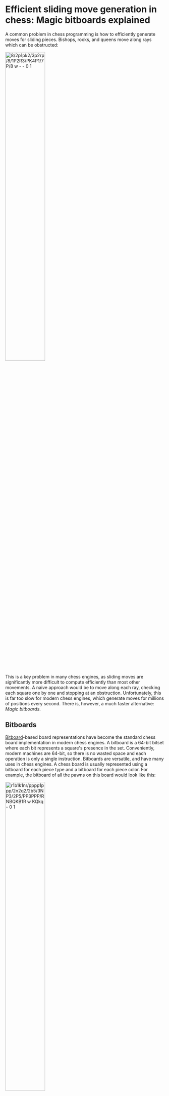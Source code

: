 # Efficient sliding move generation in chess: Magic bitboards explained
A common problem in chess programming is how to efficiently generate moves for sliding pieces. Bishops, rooks, and queens move along rays which can be obstructed:

<img src="img/slider_demo_board.svg" style="width: 50%;" alt="8/2p1pk2/3p2rp/8/1P2R3/PK4P1/7P/8 w - - 0 1">

This is a key problem in many chess engines, as sliding moves are significantly more difficult to compute efficiently than most other movements. A naive approach would be to move along each ray, checking each square one by one and stopping at an obstruction. Unfortunately, this is far too slow for modern chess engines, which generate moves for millions of positions every second. There is, however, a much faster alternative: *Magic bitboards*.

## Bitboards
[Bitboard](https://en.wikipedia.org/wiki/Bitboard)-based board representations have become the standard chess board implementation in modern chess engines. A bitboard is a 64-bit bitset where each bit represents a square's presence in the set. Conveniently, modern machines are 64-bit, so there is no wasted space and each operation is only a single instruction. Bitboards are versatile, and have many uses in chess engines. A chess board is usually represented using a bitboard for each piece type and a bitboard for each piece color. For example, the bitboard of all the pawns on this board would look like this:

<img src="img/bitboard_demo_board.svg" style="width: 50%;" alt="r1b1k1nr/pppp1ppp/2n2q2/2b5/3NP3/2P5/PP3PPP/RNBQKB1R w KQkq - 0 1">

```
. . . . . . . .
X X X X . X X X
. . . . . . . .
. . . . . . . .
. . . . X . . .
. . X . . . . .
X X . . . X X X
. . . . . . . .
```
There are a few advantages to storing pieces in a bitboard over the fairly obvious approach of an 8x8 array.
For one, bitboards provide efficient set operations through bit operators:
```rust
let white_pieces = board.colors(Color::White);
let pawns = board.pieces(Piece::Pawn);
let white_pawns = white_pieces & pawns;
```
This can make querying and modifying the board state significantly easier.
Another important trick is that as the board is now made of nice and compact numbers, you can do math on it.

<img src="img/xkcd_assigning_numbers.svg" style="background: white; width: 25%;" alt="Assigning Numbers" title="Gödel should do an article on which branches of math have the lowest average theorem number.">

## Doing math on it
Consider the A1 rook on this board:

<img src="img/a1_rook_board.svg" style="width: 50%;" alt="8/8/k1b5/p7/8/2K5/8/R4N1r w - - 0 1">

Here, the A5 pawn and the F1 knight are what are known as *blockers*, as they prevent the rook from moving to squares behind them. However, they differ slightly in that the rook may still move to the A5 square by capturing the pawn, but it cannot move to the F1 square since it cannot capture a friendly piece. Since this difference only affects whether the square the blocker is on is a valid place for the rook to move to, we can pretend that all blockers can be captured, and filter out moves that capture friendly pieces later. This means that blockers now only prevent the rook from moving to squares behind it, but not itself, which simplifies the problem significantly.

More generally, for any configuration of blockers, any pieces on the highlighted squares are capable of obstructing the rook's rays:

<img src="img/a1_rook_board_blockers.svg" style="width: 50%;" alt="8/8/k1b5/p7/8/2K5/8/R4N1r w - - 0 1">

Note that the A8 and H1 squares are not relevant, as they do not have any squares behind them to block.

These relevant squares can be represented as a bitmask over the occupied squares of the board:
```
. . . . . . . .
X . . . . . . .
X . . . . . . .
X . . . . . . .
X . . . . . . .
X . . . . . . .
X . . . . . . .
. X X X X X X .
```
Only pieces at these 12 bits affect the squares the A1 rook can move to. With that in mind, we can think of our goal as finding a function that maps these 2<sup>12</sup> (4096) distinct blocker configurations to their resulting set of moves. The most common tool for an efficient mapping is a lookup table, which is just an array that maps indexes to values. Lookup tables represent an extreme case of the space-time tradeoff; The result of every input to a function is calculated ahead of time and stored, reducing later computation to a single lookup. The sliding move function is difficult to compute, and 4096 entries is a fairly reasonable size for a lookup table. Unfortunately, the set of blocker configurations is spread out across almost the entire 64-bit range, making it completely unsuitable as an index. We need some way of reducing the range of the keys into something more compact.

The answer is a hash function. We can hash the blocker set to produce an index into the lookup table, much like a hash table. General-purpose hash tables require complex logic to handle hash collisions, where two different keys hash to the same index. In our case, however, we know all of the possible keys in advance. This allows us to construct a specialized [perfect hash function](https://en.wikipedia.org/wiki/Perfect_hash_function) which produces no collisions, allowing us to skip the complex logic for handling hash collisions.

In this case, we can use the function `(blockers * magic) >> (64 - index_bits)`, where `blockers = occupied & mask`. We apply a mask to get the relevant blockers, multiply it by a magic number to produce a hash, then shift down the top bits to produce an index into the hash table. We use the top bits because they can potentially be affected by any bit during the multiply, giving them the high entropy required of a good hash function.

This is done for each square and slider, using different magic numbers and index bits. In the end, we get 64 hash tables for the rook and 64 hash tables for the bishop, each mapping their relevant blockers to their move sets.

In code, this would look something like:
```rust
struct MagicEntry {
    mask: BitBoard,
    magic: u64,
    index_bits: u8,
}

const ROOK_MAGICS: &[MagicEntry; Square::NUM] = todo!();
const BISHOP_MAGICS: &[MagicEntry; Square::NUM] = todo!();

const ROOK_MOVES: &[&[BitBoard]; Square::NUM] = todo!();
const BISHOP_MOVES: &[&[BitBoard]; Square::NUM] = todo!();

fn magic_index(entry: &MagicEntry, blockers: BitBoard) -> usize {
    let blockers = blockers & entry.mask;
    let hash = blockers.0.wrapping_mul(entry.magic);
    let index = (hash >> (64 - entry.index_bits)) as usize;
    index
}

fn get_rook_moves(square: Square, blockers: BitBoard) -> BitBoard {
    let magic = &ROOK_MAGICS[square as usize];
    let moves = &ROOK_MOVES[square as usize];
    moves[magic_index(magic, blockers)]
}

fn get_bishop_moves(square: Square, blockers: BitBoard) -> BitBoard {
    let magic = &BISHOP_MAGICS[square as usize];
    let moves = &BISHOP_MOVES[square as usize];
    moves[magic_index(magic, blockers)]
}
```
Note that all of the code in this page will use certain wrapper types (`BitBoard`, `Square`) defined elsewhere. The code for them (and demo code for the rest of this page) can be found [here](https://github.com/analog-hors/magic-bitboards-demo).

## Finding the magics
Of course, this is all assuming we have such magic numbers. How do we find them?

As it turns out, the easiest way to find them is through automated trial and error. We simply generate a random candidate magic, then test if it correctly maps each input to the correct output in the hash table. This can be done by constructing the hash table and attempting to insert moves while verifying that no collisions happen. We can use the slow raycast approach mentioned at the start of the article to generate the correct output move set given the input blockers. This process is made significantly easier due to the existence of *constructive collisions*. Some blocker configurations map to the same moveset:

<img src="img/constructive_collisions_1.svg" style="width: 30%;" alt="3k4/3p4/8/8/1r1R1Pb1/3K4/3P4/8 w - - 0 1"><img src="img/constructive_collisions_2.svg" style="width: 30%;" alt="8/3p4/2k5/8/1r1R1P1n/3K4/3P4/8 w - - 0 1"><img src="img/constructive_collisions_3.svg" style="width: 30%;" alt="3k4/3p4/8/8/1r1R1P2/3K4/8/8 w - - 0 1">


It doesn't matter if any of these blocker configurations collide with each other, as it will still give the correct result. The more of these collisions there are, the fewer table slots we'll use, and the smaller our final table can be.
```rust
// Given a sliding piece and a square, finds a magic number that
// perfectly maps input blockers into its solution in a hash table
fn find_magic(
    slider: &Slider,
    square: Square,
    index_bits: u8,
) -> (MagicEntry, Vec<BitBoard>) {
    let mask = slider.relevant_blockers(square);
    loop {
        // Magics require a low number of active bits, so we AND
        // by two more random values to cut down on the bits set.
        let magic = random_u64() & random_u64() & random_u64();
        let magic_entry = MagicEntry { mask, magic, index_bits };
        if let Ok(table) = try_make_table(slider, square, &magic_entry) {
            return (magic_entry, table);
        }
    }
}

struct TableFillError;

// Attempt to fill in a hash table using a magic number.
// Fails if there are any non-constructive collisions.
fn try_make_table(
    slider: &Slider,
    square: Square,
    magic_entry: &MagicEntry,
) -> Result<Vec<BitBoard>, TableFillError> {
    let mut table = vec![BitBoard::EMPTY; 1 << entry.index_bits];
    // Iterate all configurations of blockers
    for blockers in subsets(magic_entry.mask) {
        let moves = slider.moves(square, blockers);
        let table_entry = &mut table[magic_index(magic_entry, blockers)];
        if table_entry.is_empty() {
            // Write to empty slot
            *table_entry = moves;
        } else if *table_entry != moves {
            // Having two different move sets in the same slot is a hash collision
            return Err(TableFillError);
        }
    }
    Ok(table)
}
```
There remains the question of how many index bits are required for a given square and slider type. A simple approach is to use the number of bits in the relevant blocker mask. Some square and slider configurations have magics that require fewer bits than in their masks, although finding such magics is computationally expensive. A list of such magics can be found [here](https://www.chessprogramming.org/Best_Magics_so_far).

## Implementation notes

### Storing index bits
While the magic hashing function is presented as `(blockers * magic) >> (64 - index_bits)`, most implementations store `64 - index_bits` instead of `index_bits`, eliminating a subtraction at runtime.

### Combined tables
In most implementations, each square's hash table is actually concatenated into one big table in the final code. To account for this, each magic gets an additional base offset to shift the index to the start of the relevant segment in the final table. This ends up looking like:
```rust
struct MagicEntry {
    mask: BitBoard,
    magic: u64,
    shift: u8,
    offset: u32,
}

const ROOK_MAGICS: &[MagicEntry; Square::NUM] = todo!();
const BISHOP_MAGICS: &[MagicEntry; Square::NUM] = todo!();

const ROOK_MOVES: &[BitBoard; Square::NUM] = todo!();
const BISHOP_MOVES: &[BitBoard; Square::NUM] = todo!();

fn magic_index(entry: &MagicEntry, blockers: BitBoard) -> usize {
    let blockers = blockers & entry.mask;
    let hash = blockers.0.wrapping_mul(entry.magic);
    let index = (hash >> entry.shift) as usize;
    entry.offset as usize + index
}

fn get_rook_moves(square: Square, blockers: BitBoard) -> BitBoard {
    let magic = &ROOK_MAGICS[square as usize];
    ROOK_MOVES[magic_index(magic, blockers)]
}

fn get_bishop_moves(square: Square, blockers: BitBoard) -> BitBoard {
    let magic = &BISHOP_MAGICS[square as usize];
    BISHOP_MOVES[magic_index(magic, blockers)]
}
```

### Hardcoding magics
As standard magic generation is usually quite fast, the entire magic generation routine can be performed during program startup and the generated magics and tables stored. However, more sophisticated magics may take significantly longer to generate, making such an approach impractical. In such cases, the generated magics are instead hardcoded as a constant. The table is then filled in using the magics as usual.

### Finding all subsets of a bitset
One part of magic generation involves iterating all subsets of the blocker mask to find all relevant configurations of blockers. This is commonly implemented using the [Carry-Rippler trick](https://www.chessprogramming.org/Traversing_Subsets_of_a_Set#All_Subsets_of_any_Set), a clever bit of bit magic:
```rust
let mut subset = 0;
loop {
    // Use `subset`...
    subset = subset.wrapping_sub(set) & set;
    if subset == 0 {
        break;
    }
}
```
This loop efficiently enumerates all subsets of some bitset. The magic happens here:
```rust
subset = subset.wrapping_sub(set) & set;
```
This step will take the current subset and find the next highest subset after it. It makes a little more sense in its expanded form:
```rust
subset |= !set;
subset += 1;
subset &= set;
```
To understand how this works, consider enumerating subsets of the bitset `00001111`. As all bits are contiguous, one can simply enumerate its subsets by counting from `00000000` to `00001111`. The carry-rippler extends this idea to non-contiguous sets by first filling in all bits that are *not* in the set. This bridges the gap between bits in the set, allowing carry bits to ripple through as if the set were contiguous. It then increments as usual before clearing all filler bits set in the first step.

As an example, let's assume that `set` is `01001100`, and `subset` is `0000100`.
The first step sets all bits that are *not* in `set`. `subset` is now:
```custom-carry-ripple
  F0FF00FF
| f0ff01ff
 [F0FF01FF]
```
Next, `subset` is incremented:
```custom-carry-ripple
  F0FF01FF
+ f0ff00fF
 [F0FF10ff]
```
Note how the last 4 bits change. The `1` ripples through the last 2 filler bits, as they have to be carried over to the next bit. Due to the filler bits, the carry always ripples through the unset bits in `set`.
Finally, all bits that are not in `set` are cleared:
```custom-carry-ripple
  f0ff10ff
& f1ff11ff
 [f0ff10ff]
```
This unsets all filler bits, and what we're left with is the "next" subset of `set`.

The expanded form can be reduced into its reduced form. The first OR can be replaced with an addition, as the unused bits are always 0.
```rust
subset += !set;
subset += 1;
subset &= set;
```
Due to [two's complement](https://en.wikipedia.org/wiki/Two%27s_complement), we can replace the NOT with negation minus 1.
```rust
subset += -set - 1;
subset += 1;
subset &= set;
```
Removing the now-redundant addition leaves:
```rust
subset -= set;
subset &= set;
```
or:
```rust
subset = (subset - set) & set;
```
Of course, Rust isn't particularly fond of overflows, so subtraction is replaced with `wrapping_sub`.

## Further improvements
Many flavours of magic bitboards exist, and there are many improvements that can be made to this implementation.

### Fixed-shift magic bitboards
[Fixed-shift magic bitboards](https://www.chessprogramming.org/Magic_Bitboards#Fixed_shift_Fancy) use the same shift for all squares, thus removing the lookup for the dynamic shift. They instead compensate for the shift by finding magics that naturally produce a reduced range of indexes in the output.

### Overlapping tables
Not every slot in the hash table for each square ends up being used, as the indexing function is not perfect. However, the tables produced by each square can be overlapped and combined into a single table to take advantage of such gaps in each square's individual tables. This overlapping can reduce the final table size significantly.

### Black magic bitboards
[Black magic bitboards](https://www.chessprogramming.org/Magic_Bitboards#Black_Magic_Bitboards) use an OR with a negated mask that sets all irrelevant blockers to `1` instead of removing them. For "white magics", it can be observed that the output index is always `0` when there are no relevant blockers, as `0 * magic` simply produces the hash `0`. This means that the minimum index produced by any white magic is always `0`. Black magics are always non-zero, and so do not have this bound on the minimum index. Thus, the output range of a black magic can be further reduced by maximizing the minimum index produced by the magic.

### `PEXT` bitboards
`PEXT` is an instruction from the BMI2 extension available on modern x86-64 CPUs. `PEXT` takes in an integer and a mask and extracts the bits located at the mask into a contiguous set of bits. It acts as a faster substitute to the magic index function, as it can produce an index by extracting blockers directly from the board using a mask. This variant is known as [`PEXT` bitboards](https://www.chessprogramming.org/BMI2#PEXTBitboards).

## Resources
- As mentioned earlier, an example implementation of magic bitboards can be found [here](https://github.com/analog-hors/magic-bitboards-demo).

- The code for the example implementation was partly derived from my own [`cozy-chess`](https://github.com/analog-hors/cozy-chess) library, which implements a complete high-performance legal move generation algorithm.

- The [Chess Programming Wiki](https://www.chessprogramming.org/Magic_Bitboards) is an excellent source of material for chess programming.

## Thanks
This page was edited and refined significantly with the help of [MinusKelvin](https://minuskelvin.net/).
The chess piece set used in the example boards is [Colin M.L. Burnett's piece set](https://en.wikipedia.org/wiki/User:Cburnett/GFDL_images/Chess).
